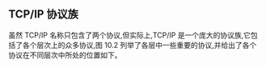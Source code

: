 ## TCP/IP 协议族

虽然 TCP/IP 名称只包含了两个协议,但实际上,TCP/IP 是一个庞大的协议族,它包括了各个层次上的众多协议,图 10.2 列举了各层中一些重要的协议,并给出了各个协议在不同层次中所处的位置如下。

